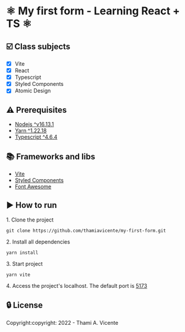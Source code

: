 # :atom_symbol: My first form - Learning React + TS :atom_symbol:

## :ballot_box_with_check: Class subjects
- [X] Vite
- [X] React
- [X] Typescript
- [X] Styled Components
- [X] Atomic Design

## :warning: Prerequisites
- [Nodejs ^v16.13.1](https://nodejs.org/en/)
- [Yarn ^1.22.18](https://yarnpkg.com/getting-started/install)
- [Typescript ^4.6.4](https://www.typescriptlang.org/download)

## :books: Frameworks and libs
- [Vite](https://vitejs.dev/)
- [Styled Components](https://styled-components.com/)
- [Font Awesome](https://fontawesome.com/docs/web/use-with/react/)

## :arrow_forward: How to run
<p>1. Clone the project </p>

```
git clone https://github.com/thamiavicente/my-first-form.git
```
<p>2. Install all dependencies </p>

```
yarn install
```
<p>3. Start project </p>

```
yarn vite
```
<p>4. Access the project's localhost. The default port is <a href="http://127.0.0.1:5173/" target="_blank">5173</a></p>


## :lock: License
<p>Copyright:copyright: 2022 - Thami A. Vicente</p>
